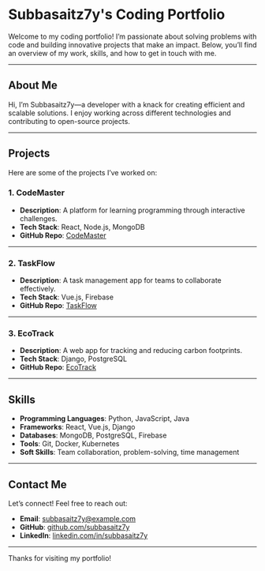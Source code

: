 # Subbasaitz7y's Coding Portfolio

Welcome to my coding portfolio! I’m passionate about solving problems with code and building innovative projects that make an impact. Below, you’ll find an overview of my work, skills, and how to get in touch with me.

---

## About Me

Hi, I’m Subbasaitz7y—a developer with a knack for creating efficient and scalable solutions. I enjoy working across different technologies and contributing to open-source projects.

---

## Projects

Here are some of the projects I’ve worked on:

### 1. **CodeMaster**
   - **Description**: A platform for learning programming through interactive challenges.
   - **Tech Stack**: React, Node.js, MongoDB
   - **GitHub Repo**: [CodeMaster](https://github.com/subbasaitz7y/codemaster)

---

### 2. **TaskFlow**
   - **Description**: A task management app for teams to collaborate effectively.
   - **Tech Stack**: Vue.js, Firebase
   - **GitHub Repo**: [TaskFlow](https://github.com/subbasaitz7y/taskflow)

---

### 3. **EcoTrack**
   - **Description**: A web app for tracking and reducing carbon footprints.
   - **Tech Stack**: Django, PostgreSQL
   - **GitHub Repo**: [EcoTrack](https://github.com/subbasaitz7y/ecotrack)

---

## Skills

- **Programming Languages**: Python, JavaScript, Java
- **Frameworks**: React, Vue.js, Django
- **Databases**: MongoDB, PostgreSQL, Firebase
- **Tools**: Git, Docker, Kubernetes
- **Soft Skills**: Team collaboration, problem-solving, time management

---

## Contact Me

Let’s connect! Feel free to reach out:

- **Email**: [subbasaitz7y@example.com](mailto:subbasaitz7y@example.com)
- **GitHub**: [github.com/subbasaitz7y](https://github.com/subbasaitz7y)
- **LinkedIn**: [linkedin.com/in/subbasaitz7y](https://linkedin.com/in/subbasaitz7y)

---

Thanks for visiting my portfolio!
